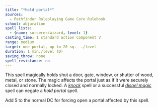 ```yaml
---
title: "*hold portal*"
sources:
  - Pathfinder Roleplaying Game Core Rulebook
school: abjuration
spell_lists:
  - {name: sorcerer/wizard, level: 1}
casting_time: 1 standard action Component V
range: medium
target: one portal, up to 20 sq.  ./level
duration: 1 min./level (D)
saving_throw: none
spell_resistance: no
---
```


This spell magically holds shut a door, gate, window, or shutter of wood, metal, or stone. The magic affects the portal just as if it were securely closed and normally locked. A [*knock*](/spells/knock/) spell or a successful [*dispel magic*](/spells/dispel-magic/) spell can negate a *hold portal* spell.

Add 5 to the normal DC for forcing open a portal affected by this spell.

